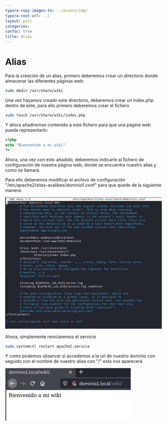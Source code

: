```yaml
---
typora-copy-images-to: ../assets/img/
typora-root-url: ../
layout: post
categories: 
conToc: true
title: Alias
---
```


# Alias

Para la creación de un alias, primero deberemos crear un directorio donde almacenar las diferentes páginas web:

```bash
sudo mkdir /usr/share/wiki
```

Una vez hayamos creado este directorio, deberemos crear un index.php dentro de este, para ello primero deberemos crear el fichero 

```bash
sudo touch /usr/share/wiki/index.php
```

Y ahora añadiremos contenido a este fichero para que una página web pueda representarlo: 

```php
<?php 
echo "Bienvenido a mi wiki"
?>
```

Ahora, una vez con esto añadido, deberemos indicarle al fichero de configuración de nuestra página web, donde se encuentra nuestro alias y como se llamará.

Para ello deberemos modificar el archivo de configuración "/etc/apache2/sites-avalibes/dominio1.conf" para que quede de la siguiente manera:



![image-20211130171040819](/assets/img/image-20211130171040819.png)

Ahora, simplemente reniciaremos el servicio

```bash
sudo systemctl restart apache2.service
```

Y como podemos observar si accedemos a la url de nuestro dominio con seguido con el nombre de nuestro alias con "/" esta nos aparecerá



![image-20211130171014549](/assets/img/image-20211130171014549.png)

